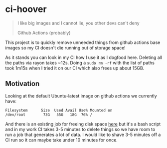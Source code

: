 # ci-hoover

> I like big images and I cannot lie, you other devs can't deny
>
> Github Actions (probably)

This project is to quickly remove unneeded things from github actions base
images so my CI doesn't die running out of storage space!

As it stands you can look in my CI how I use it as I dogfood here. Deleting
all the paths via rayon takes ~12s. Doing a `sudo rm -rf` with the list of
paths took 1m15s when I tried it on our CI which also frees up about 15GB. 

## Motivation

Looking at the default Ubuntu-latest image on github actions we currently have:

```
Filesystem      Size  Used Avail Use% Mounted on
/dev/root        73G   55G   18G  76% /
```

And there is an existing job for freeing disk space [here](https://github.com/jlumbroso/free-disk-space)
but it's a bash script and in my work CI takes 3-5 minutes to delete
things so we have room to run a job that generates a lot of data. I
would like to shave 3-5 minutes off a CI run so it can maybe take under
10 minutes for once.
